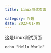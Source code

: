 ```yaml
---
title: Linux测试页面

category: 兴趣
date: 2023-01-09
---
```



这是Linux测试页面

```shell
echo "Hello World"
```

